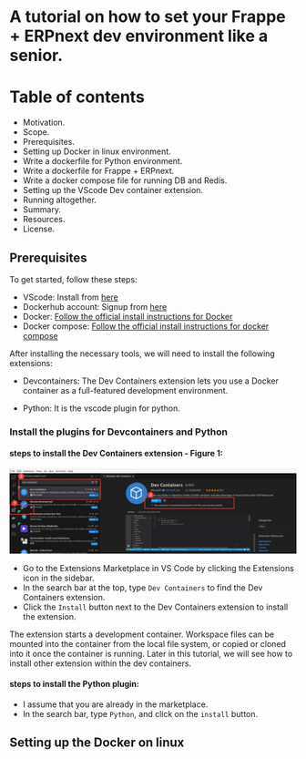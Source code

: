 # A tutorial on how to set your Frappe + ERPnext dev environment like a senior.

# Table of contents

* Motivation.
* Scope. 
* Prerequisites.
* Setting up Docker in linux environment. 
* Write a dockerfile for Python environment.
* Write a dockerfile for Frappe + ERPnext. 
* Write a docker compose file for running DB and Redis. 
* Setting up the VScode Dev container extension. 
* Running altogether. 
* Summary. 
* Resources. 
* License. 
 

 ## Prerequisites
 
 To get started, follow these steps: 
 
 * VScode: Install from [here](https://code.visualstudio.com/download)
 * Dockerhub account: Signup from [here](https://app.docker.com/signup?)
 * Docker: [Follow the official install instructions for Docker](https://docs.docker.com/get-docker/#supported-platforms) 
 * Docker compose: [Follow the official install instructions for docker compose](https://docs.docker.com/compose/install/)
 

After installing the necessary tools, we will need to install the following extensions: 

* Devcontainers: The Dev Containers extension lets you use a Docker container as a full-featured development environment. 

* Python: It is the vscode plugin for python. 

### Install the plugins for Devcontainers and Python

#### steps to install the Dev Containers extension - Figure 1:

![Figur - 1: Step-by-Step Installation Guide](/static/images/install_dev_containers_extension.png)

- Go to the Extensions Marketplace in VS Code by clicking the Extensions icon in the sidebar. 
- In the search bar at the top, type `Dev Containers` to find the Dev Containers extension.  
- Click the `Install` button next to the Dev Containers extension to install the extension. 

The extension starts a development container. Workspace files can be mounted into the container from the local file system, or copied or cloned into it once the container is running. Later in this tutorial, we will see how to install other extension within the dev containers. 

#### steps to install the Python plugin: 

- I assume that you are already in the marketplace. 
- In the search bar, type `Python`, and click on the `install` button. 


## Setting up the Docker on linux
 





